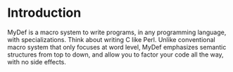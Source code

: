 Introduction
=======

MyDef is a macro system to write programs, in any programming language, with specializations. Think about writing C like Perl. Unlike conventional macro system that only focuses at word level, MyDef emphasizes semantic structures from top to down, and allow you to factor your code all the way, with no side effects.

